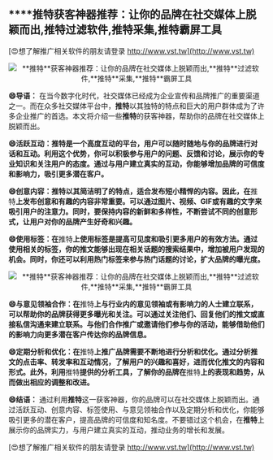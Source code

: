 ## ****推特**获客神器推荐：让你的品牌在社交媒体上脱颖而出,**推特**过滤软件,**推特**采集,**推特**霸屏工具**

[😍想了解推广相关软件的朋友请登录 http://www.vst.tw](http://www.vst.tw)

 <center><img src="https://vst.tw/MP4/tuiguang/png/5.png" alt="**推特**获客神器推荐：让你的品牌在社交媒体上脱颖而出,**推特**过滤软件,**推特**采集,**推特**霸屏工具"></center>

**😄导语：**
在当今数字化时代，社交媒体已经成为企业宣传和品牌推广的重要渠道之一。而在众多社交媒体平台中，**推特**以其独特的特点和巨大的用户群体成为了许多企业推广的首选。本文将介绍一些**推特**的获客神器，帮助你的品牌在社交媒体上脱颖而出。

**😄活跃互动：**推特**是一个高度互动的平台，用户可以随时随地与你的品牌进行对话和互动。利用这个优势，你可以积极参与用户的问题、反馈和讨论，展示你的专业知识和关注用户的态度。通过与用户建立真实的互动，你能够增加品牌的可信度和影响力，吸引更多潜在客户。**

**😄创意内容：**推特**以其简洁明了的特点，适合发布短小精悍的内容。因此，在**推特**上发布创意和有趣的内容非常重要。可以通过图片、视频、GIF或有趣的文字来吸引用户的注意力。同时，要保持内容的新鲜和多样性，不断尝试不同的创意形式，让用户对你的品牌产生好奇和兴趣。**

**😄使用标签：在**推特**上使用标签是提高可见度和吸引更多用户的有效方法。通过使用相关的标签，你的推文能够出现在相关话题的搜索结果中，增加被用户发现的机会。同时，你还可以利用热门标签来参与热门话题的讨论，扩大品牌的曝光度。**

 <center><img src="https://vst.tw/MP4/tuiguang/png/3.png" alt="**推特**获客神器推荐：让你的品牌在社交媒体上脱颖而出,**推特**过滤软件,**推特**采集,**推特**霸屏工具"></center>

**😄与意见领袖合作：在**推特**上与行业内的意见领袖或有影响力的人士建立联系，可以帮助你的品牌获得更多曝光和关注。可以通过关注他们、回复他们的推文或直接私信沟通来建立联系。与他们合作推广或邀请他们参与你的活动，能够借助他们的影响力向更多潜在客户传达你的品牌信息。**

**😄定期分析和优化：在**推特**上推广品牌需要不断地进行分析和优化。通过分析推文的点击率、转发率和互动情况，了解用户的兴趣和喜好，进而优化推文的内容和形式。此外，利用**推特**提供的分析工具，了解你的品牌在**推特**上的表现和趋势，从而做出相应的调整和改进。**

**😄结语：**
通过利用**推特**这一获客神器，你的品牌可以在社交媒体上脱颖而出。通过活跃互动、创意内容、标签使用、与意见领袖合作以及定期分析和优化，你能够吸引更多的潜在客户，提高品牌的可信度和知名度。不要错过这个机会，在**推特**上展示你的品牌实力，与用户建立真实的互动，推动业务的增长和发展。

[😍想了解推广相关软件的朋友请登录 http://www.vst.tw](http://www.vst.tw)



